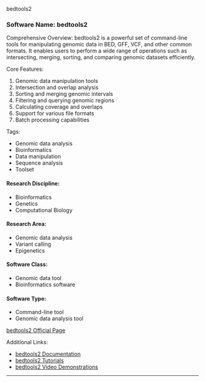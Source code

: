 bedtools2
### Software Name: bedtools2

Comprehensive Overview:
bedtools2 is a powerful set of command-line tools for manipulating genomic data in BED, GFF, VCF, and other common formats. It enables users to perform a wide range of operations such as intersecting, merging, sorting, and comparing genomic datasets efficiently.

Core Features:
1. Genomic data manipulation tools
2. Intersection and overlap analysis
3. Sorting and merging genomic intervals
4. Filtering and querying genomic regions
5. Calculating coverage and overlaps
6. Support for various file formats
7. Batch processing capabilities

Tags:
- Genomic data analysis
- Bioinformatics
- Data manipulation
- Sequence analysis
- Toolset

#### Research Discipline:
- Bioinformatics
- Genetics
- Computational Biology

#### Research Area:
- Genomic data analysis
- Variant calling
- Epigenetics

#### Software Class:
- Genomic data tool
- Bioinformatics software

#### Software Type:
- Command-line tool
- Genomic data analysis tool

[bedtools2 Official Page](https://bedtools.readthedocs.io/en/latest/)

Additional Links:
- [bedtools2 Documentation](https://bedtools.readthedocs.io/en/latest/)
- [bedtools2 Tutorials](https://bedtools.readthedocs.io/en/latest/content/)
- [bedtools2 Video Demonstrations](https://www.youtube.com/watch?v=PMjZfRQ4d5k)
--------------------------------------
